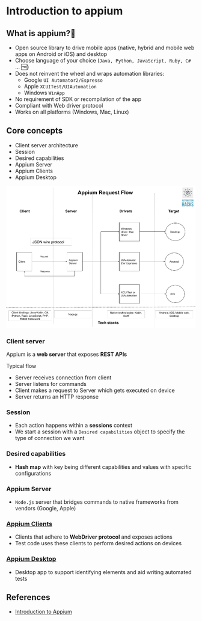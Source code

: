 # Introduction to appium

## What is appium?📱

- Open source library to drive mobile apps (native, hybrid and mobile web apps on Android or iOS)
  and desktop
- Choose language of your choice (`Java, Python, JavaScript, Ruby, C#` ... 🆓)
- Does not reinvent the wheel and wraps automation libraries:
  - Google `UI Automator2/Espresso`
  - Apple `XCUITest/UIAutomation`
  - Windows `WinApp`
- No requirement of SDK or recompilation of the app
- Compliant with Web driver protocol
- Works on all platforms (Windows, Mac, Linux)

## Core concepts

- Client server architecture
- Session
- Desired capabilities
- Appium Server
- Appium Clients
- Appium Desktop

![Appium request flow](images/appium-request-flow.png)

### Client server

Appium is a **web server** that exposes **REST APIs**

Typical flow

- Server receives connection from client
- Server listens for commands
- Client makes a request to Server which gets executed on device
- Server returns an HTTP response

### Session

- Each action happens within a **sessions** context
- We start a session with a `Desired capabilities` object to specify the type of connection we want

### Desired capabilities

- **Hash map** with key being different capabilities and values with specific configurations

### Appium Server

- `Node.js` server that bridges commands to native frameworks from vendors (Google, Apple)

### [Appium Clients](https://appium.io/docs/en/about-appium/appium-clients/)

- Clients that adhere to **WebDriver protocol** and exposes actions
- Test code uses these clients to perform desired actions on devices

### [Appium Desktop](https://github.com/appium/appium-desktop)

- Desktop app to support identifying elements and aid writing automated tests

## References

- [Introduction to Appium](http://appium.io/docs/en/about-appium/intro/?lang=en)
